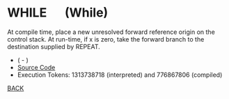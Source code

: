 # WHILE &emsp; (While)
At compile time, place a new unresolved forward reference origin on the control stack. At run-time, if x is zero, take the forward branch to the destination supplied by REPEAT.
* ( - )
* [Source Code](../words/core/While.cs)
* Execution Tokens: 1313738718 (interpreted) and 776867806 (compiled)


[BACK](builtins.md#While)

